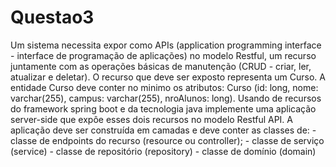 # Questao3
Um sistema necessita expor como APIs (application programming interface - interface de programação de aplicações) no modelo Restful, um recurso juntamente com as operações básicas de manutenção (CRUD - criar, ler, atualizar e deletar). O recurso que deve ser exposto representa um Curso. A entidade Curso deve conter no minimo os atributos: Curso (id: long, nome: varchar(255), campus: varchar(255), nroAlunos: long). Usando de recursos do framework spring boot e da tecnologia java implemente uma aplicação server-side que expôe esses dois recursos no modelo Restful API. A aplicação deve ser construída em camadas e deve conter as classes de:  - classe de endpoints do recurso (resource ou controller);  - classe de serviço (service)  - classe de repositório (repository)  - classe de domínio (domain)

